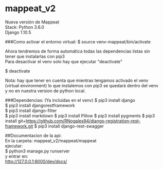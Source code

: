 # mappeat_v2
Nueva versión de Mappeat  
Stack:
Python 3.6.0  
Django 1.10.5


###Como activar el entorno virtual:
$ source venv-mappeat/bin/activate

Ahora tendremos de forma automática todas las dependencias listas sin tener que instalarlas con pip3  
Para desactivar el venv solo hay que ejecutar "deactivate"

$ deactivate

Nota: hay que tener en cuenta que mientras tengamos activado el venv (virtual environment) lo que instalemos con pip3 se quedará dentro del venv y no en nuestra version de python local.


###Dependencias:  (Ya incluidas en el venv)
$ pip3 install django   
$ pip3 install djangorestframework  
$ pip3 install django-filter  
$ pip3 install markdown 
$ pip3 install Pillow
$ pip3 install pygments 
$ pip3 install git+https://github.com/RNogales94/django-registration-rest-framework.git
$ pip3 install django-rest-swagger


##Documentacion de la api:  
En la carpeta: mappeat_v2/mappeat/mappeat  
ejecutar:   
$ python3 manage.py runserver  
y entrar en:  
http://127.0.0.1:8000/dev/docs/



